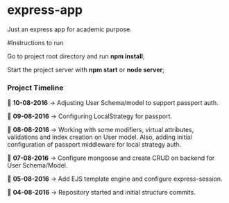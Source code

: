 # express-app
Just an express app for academic purpose.

#Instructions to run

Go to project root directory and run **npm install**;

Start the project server with **npm start** or **node server**;

### Project Timeline

:calendar: **10-08-2016** -> Adjusting User Schema/model to support passport auth.

:calendar: **09-08-2016** -> Configuring LocalStrategy for passport.

:calendar: **08-08-2016** -> Working with some modifiers, virtual attributes, validations and index creation
on User model. Also, adding initial configuration of passport middleware for local strategy auth.

:calendar: **07-08-2016** -> Configure mongoose and create CRUD on backend for User Schema/Model.

:calendar: **05-08-2016** -> Add EJS template engine and configure express-session.

:calendar: **04-08-2016** -> Repository started and initial structure commits.
